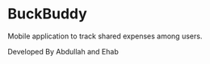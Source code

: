 # BuckBuddy
Mobile application to track shared expenses among users.


Developed By Abdullah and Ehab
